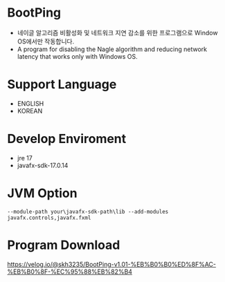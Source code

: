 # BootPing
- 네이글 알고리즘 비활성화 및 네트워크 지연 감소를 위한 프로그램으로 Window OS에서만 작동합니다.
- A program for disabling the Nagle algorithm and reducing network latency that works only with Windows OS.

# Support Language
- ENGLISH
- KOREAN

# Develop Enviroment
- jre 17
- javafx-sdk-17.0.14

# JVM Option
```
--module-path your\javafx-sdk-path\lib --add-modules javafx.controls,javafx.fxml
```

# Program Download
https://velog.io/@skh3235/BootPing-v1.01-%EB%B0%B0%ED%8F%AC-%EB%B0%8F-%EC%95%88%EB%82%B4
